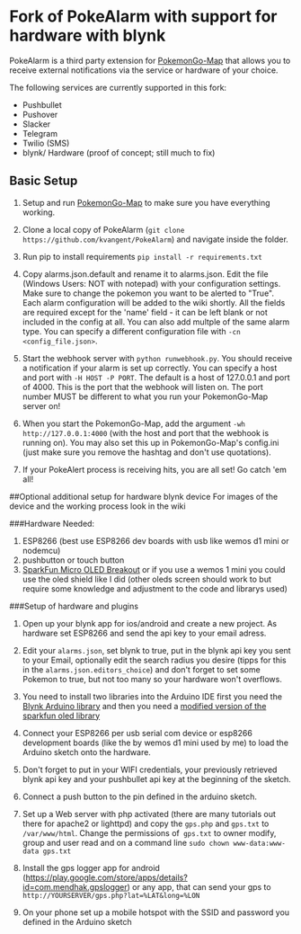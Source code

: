 # Fork of PokeAlarm with support for hardware with blynk

PokeAlarm is a third party extension for [PokemonGo-Map](https://github.com/PokemonGoMap/PokemonGo-Map) that allows you to receive external notifications via the service or hardware of your choice.

The following services are currently supported in this fork:
* Pushbullet
* Pushover
* Slacker
* Telegram 
* Twilio (SMS)
* blynk/ Hardware (proof of concept; still much to fix)

## Basic Setup

1. Setup and run [PokemonGo-Map](https://github.com/PokemonGoMap/PokemonGo-Map) to make sure you have everything working.

2. Clone a local copy of PokeAlarm (`git clone https://github.com/kvangent/PokeAlarm`) and navigate inside the folder.

3. Run pip to install requirements `pip install -r requirements.txt`

4. Copy alarms.json.default and rename it to alarms.json. Edit the file (Windows Users: NOT with notepad) with your configuration settings. Make sure to change the pokemon you want to be alerted to "True". Each alarm configuration will be added to the wiki shortly. All the fields are required except for the 'name' field - it can be left blank or not included in the config at all. You can also add multple of the same alarm type.  You can specify a different configuration file with `-cn <config_file.json>`.

5. Start the webhook server with `python runwebhook.py`. You should receive a notification if your alarm is set up correctly. You can specify a host and port with `-H HOST -P PORT`. The default is a host of 127.0.0.1 and port of 4000. This is the port that the webhook will listen on. The port number MUST be different to what you run your PokemonGo-Map server on!

6. When you start the PokemonGo-Map, add the argument `-wh http://127.0.0.1:4000` (with the host and port that the webhook is running on). You may also set this up in PokemonGo-Map's config.ini (just make sure you remove the hashtag and don't use quotations). 

7. If your PokeAlert process is receiving hits, you are all set! Go catch 'em all!



##Optional additional setup for hardware blynk device
For images of the device and the working process look in the wiki

###Hardware Needed:
1. ESP8266 (best use ESP8266 dev boards with usb like wemos d1 mini or nodemcu)
2. pushbutton or touch button
3. [SparkFun Micro OLED Breakout](https://www.sparkfun.com/products/13003) or if you use a wemos 1 mini you could use the oled shield like I did
(other oleds screen should work to but require some knowledge and adjustment to the code and librarys used)

###Setup of hardware and plugins

1. Open up your blynk app for ios/android and create a new project. As hardware set ESP8266 and send the api key to your email adress.

2. Edit your `alarms.json`, set blynk to true, put in the blynk api key you sent to your Email, optionally edit the search radius you desire (tipps for this in the `alarms.json.editors_choice`) and don't forget to set some Pokemon to true, but not too many so your hardware won't overflows.

3. You need to install two libraries into the Arduino IDE first you need the [Blynk Arduino library](http://www.blynk.cc/getting-started/) and then you need a [modified version of the sparkfun oled library](https://github.com/EdwinRobotics/ER_Micro_OLED_Arduino_Library)

4. Connect your ESP8266 per usb serial com device or esp8266 development boards (like the by wemos d1 mini used by me) to load the Arduino sketch onto the hardware.
   
5. Don't forget to put in your WIFI credentials, your previously retrieved blynk api key and your pushbullet api key at the beginning of the sketch.

6. Connect a push button to the pin defined in the arduino sketch.

7. Set up a Web server with php activated (there are many tutorials out there for apache2 or lighttpd) and copy the `gps.php` and `gps.txt` to `/var/www/html`. Change the permissions of` gps.txt` to owner modify, group and user read and on a command line `sudo chown www-data:www-data gps.txt`    

8. Install the gps logger app for android (https://play.google.com/store/apps/details?id=com.mendhak.gpslogger) or any app, that can send your gps to `http://YOURSERVER/gps.php?lat=%LAT&long=%LON`

9. On your phone set up a mobile hotspot with the SSID and password you defined in the Arduino sketch
